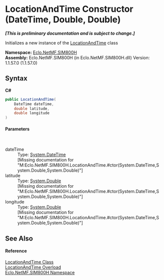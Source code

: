 # LocationAndTime Constructor (DateTime, Double, Double)
 _**\[This is preliminary documentation and is subject to change.\]**_

Initializes a new instance of the <a href="T_Eclo_NetMF_SIM800H_LocationAndTime">LocationAndTime</a> class

**Namespace:**&nbsp;<a href="N_Eclo_NetMF_SIM800H">Eclo.NetMF.SIM800H</a><br />**Assembly:**&nbsp;Eclo.NetMF.SIM800H (in Eclo.NetMF.SIM800H.dll) Version: 1.1.57.0 (1.1.57.0)

## Syntax

**C#**<br />
``` C#
public LocationAndTime(
	DateTime dateTime,
	double latitude,
	double longitude
)
```


#### Parameters
&nbsp;<dl><dt>dateTime</dt><dd>Type: <a href="http://msdn2.microsoft.com/en-us/library/03ybds8y" target="_blank">System.DateTime</a><br />\[Missing <param name="dateTime"/> documentation for "M:Eclo.NetMF.SIM800H.LocationAndTime.#ctor(System.DateTime,System.Double,System.Double)"\]</dd><dt>latitude</dt><dd>Type: <a href="http://msdn2.microsoft.com/en-us/library/643eft0t" target="_blank">System.Double</a><br />\[Missing <param name="latitude"/> documentation for "M:Eclo.NetMF.SIM800H.LocationAndTime.#ctor(System.DateTime,System.Double,System.Double)"\]</dd><dt>longitude</dt><dd>Type: <a href="http://msdn2.microsoft.com/en-us/library/643eft0t" target="_blank">System.Double</a><br />\[Missing <param name="longitude"/> documentation for "M:Eclo.NetMF.SIM800H.LocationAndTime.#ctor(System.DateTime,System.Double,System.Double)"\]</dd></dl>

## See Also


#### Reference
<a href="T_Eclo_NetMF_SIM800H_LocationAndTime">LocationAndTime Class</a><br /><a href="Overload_Eclo_NetMF_SIM800H_LocationAndTime__ctor">LocationAndTime Overload</a><br /><a href="N_Eclo_NetMF_SIM800H">Eclo.NetMF.SIM800H Namespace</a><br />